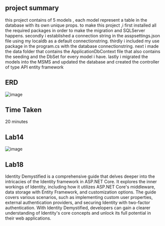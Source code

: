 ## project summary 

this project contains of 5 models , each model represent a table in the database with its own unique props.
to make this project ,i first installed all the required packages in order to make the migration and SQLServer happens.
secondly i established a connection string in the asspsettings.json file using my localdb as a default connectionstring.
thirdly i included my use package in the program.cs with the database connectionstring.
next i made the data folder that contains the ApplicationDbContext file that also contains the seeding and the DbSet for every model i have.
lastly i migrated the models into the MSMS and updated the database and created the controller of type API entity framework








## ERD 
![image](https://github.com/Abdelrahman-Sweiti/Lab12/assets/102755704/5b460cce-d21e-43d8-8856-f30f6dffed54)


## Time Taken
20 minutes



## Lab14 
![image](https://github.com/Abdelrahman-Sweiti/Lab12/assets/102755704/84472bc9-7229-4c0f-953a-1b7889dc0526)


## Lab18
Identity Demystified is a comprehensive guide that delves deeper into the intricacies of the Identity framework in ASP.NET Core. It explores the inner workings of Identity, including how it utilizes ASP.NET Core's middleware, data storage with Entity Framework, and customization options. The guide covers various scenarios, such as implementing custom user properties, external authentication providers, and securing Identity with two-factor authentication. With Identity Demystified, developers can gain a clearer understanding of Identity's core concepts and unlock its full potential in their web applications.
